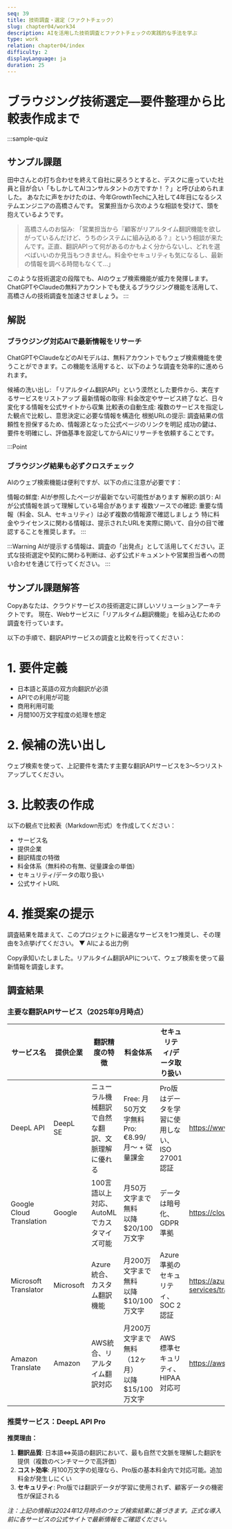 ```yaml
---
seq: 39
title: 技術調査・選定（ファクトチェック）
slug: chapter04/work34
description: AIを活用した技術調査とファクトチェックの実践的な手法を学ぶ
type: work
relation: chapter04/index
difficulty: 2
displayLanguage: ja
duration: 25
---
```


# ブラウジング技術選定—要件整理から比較表作成まで
:::sample-quiz

## サンプル課題
田中さんとの打ち合わせを終えて自社に戻ろうとすると、デスクに座っていた社員と目が合い「もしかしてAIコンサルタントの方ですか！？」と呼び止められました。 あなたに声をかけたのは、今年GrowthTechに入社して4年目になるシステムエンジニアの高橋さんです。 営業担当から次のような相談を受けて、頭を抱えているようです。

>高橋さんのお悩み: 
>「営業担当から『顧客がリアルタイム翻訳機能を欲しがっているんだけど、うちのシステムに組み込める？』という相談が来たんです。正直、翻訳APIって何があるのかもよく分からないし、どれを選べばいいのか見当もつきません。料金やセキュリティも気になるし、最新の情報を調べる時間もなくて…」

このような技術選定の段階でも、AIのウェブ検索機能が威力を発揮します。ChatGPTやClaudeの無料アカウントでも使えるブラウジング機能を活用して、高橋さんの技術調査を加速させましょう。 
:::

## 解説
### ブラウジング対応AIで最新情報をリサーチ
ChatGPTやClaudeなどのAIモデルは、無料アカウントでもウェブ検索機能を使うことができます。この機能を活用すると、以下のような調査を効率的に進められます。

候補の洗い出し: 「リアルタイム翻訳API」という漠然とした要件から、実在するサービスをリストアップ
最新情報の取得: 料金改定やサービス終了など、日々変化する情報を公式サイトから収集
比較表の自動生成: 複数のサービスを指定した観点で比較し、意思決定に必要な情報を構造化
根拠URLの提示: 調査結果の信頼性を担保するため、情報源となった公式ページのリンクを明記
成功の鍵は、要件を明確にし、評価基準を設定してからAIにリサーチを依頼することです。

:::Point

### ブラウジング結果も必ずクロスチェック
AIのウェブ検索機能は便利ですが、以下の点に注意が必要です：

情報の鮮度: AIが参照したページが最新でない可能性があります
解釈の誤り: AIが公式情報を誤って理解している場合があります
複数ソースでの確認: 重要な情報（料金、SLA、セキュリティ）は必ず複数の情報源で確認しましょう
特に料金やライセンスに関わる情報は、提示されたURLを実際に開いて、自分の目で確認することを推奨します。 :::

:::Warning AIが提示する情報は、調査の「出発点」として活用してください。正式な技術選定や契約に関わる判断は、必ず公式ドキュメントや営業担当者への問い合わせを通じて行ってください。 :::

## サンプル課題解答
Copyあなたは、クラウドサービスの技術選定に詳しいソリューションアーキテクトです。
現在、Webサービスに「リアルタイム翻訳機能」を組み込むための調査を行っています。

以下の手順で、翻訳APIサービスの調査と比較を行ってください：

# 1. 要件定義
- 日本語と英語の双方向翻訳が必須
- APIでの利用が可能
- 商用利用可能
- 月間100万文字程度の処理を想定

# 2. 候補の洗い出し
ウェブ検索を使って、上記要件を満たす主要な翻訳APIサービスを3〜5つリストアップしてください。

# 3. 比較表の作成
以下の観点で比較表（Markdown形式）を作成してください：
- サービス名
- 提供企業
- 翻訳精度の特徴
- 料金体系（無料枠の有無、従量課金の単価）
- セキュリティ/データの取り扱い
- 公式サイトURL

# 4. 推奨案の提示
調査結果を踏まえて、このプロジェクトに最適なサービスを1つ推奨し、その理由を3点挙げてください。
▼ AIによる出力例

Copy承知いたしました。リアルタイム翻訳APIについて、ウェブ検索を使って最新情報を調査します。

## 調査結果

### 主要な翻訳APIサービス（2025年9月時点）

| サービス名 | 提供企業 | 翻訳精度の特徴 | 料金体系 | セキュリティ/データ取り扱い | 公式サイトURL |
|-----------|---------|---------------|---------|---------------------------|--------------|
| DeepL API | DeepL SE | ニューラル機械翻訳で自然な翻訳、文脈理解に優れる | Free: 月50万文字無料<br>Pro: €8.99/月〜 + 従量課金 | Pro版はデータを学習に使用しない、ISO 27001認証 | https://www.deepl.com/pro-api |
| Google Cloud Translation | Google | 100言語以上対応、AutoMLでカスタマイズ可能 | 月50万文字まで無料<br>以降$20/100万文字 | データは暗号化、GDPR準拠 | https://cloud.google.com/translate |
| Microsoft Translator | Microsoft | Azure統合、カスタム翻訳機能 | 月200万文字まで無料<br>以降$10/100万文字 | Azure準拠のセキュリティ、SOC 2認証 | https://azure.microsoft.com/services/cognitive-services/translator |
| Amazon Translate | Amazon | AWS統合、リアルタイム翻訳対応 | 月200万文字まで無料（12ヶ月）<br>以降$15/100万文字 | AWS標準セキュリティ、HIPAA対応可 | https://aws.amazon.com/translate |

### 推奨サービス：DeepL API Pro

**推奨理由：**
1. **翻訳品質**: 日本語⇔英語の翻訳において、最も自然で文脈を理解した翻訳を提供（複数のベンチマークで高評価）
2. **コスト効率**: 月100万文字の処理なら、Pro版の基本料金内で対応可能。追加料金が発生しにくい
3. **セキュリティ**: Pro版では翻訳データが学習に使用されず、顧客データの機密性が保証される

*注：上記の情報は2024年12月時点のウェブ検索結果に基づきます。正式な導入前に各サービスの公式サイトで最新情報をご確認ください。*